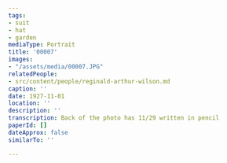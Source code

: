 ```yaml
---
tags:
- suit
- hat
- garden
mediaType: Portrait
title: '00007'
images:
- "/assets/media/00007.JPG"
relatedPeople:
- src/content/people/reginald-arthur-wilson.md
caption: ''
date: 1927-11-01
location: ''
description: ''
transcription: Back of the photo has 11/29 written in pencil
paperId: []
dateApprox: false
similarTo: ''

---
```

